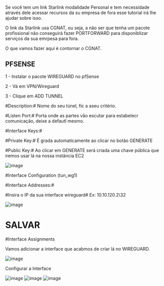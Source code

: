Se você tem um link Starlink modalidade Personal e tem necessidade através dele acessar recursos da su empresa de fora esse tutorial irá lhe ajudar sobre isso.

O link da Starlink usa CGNAT, ou seja, a não ser que tenha um pacote profissional não conseguirá fazer PORTFORWARD para disponiblizar serviços da sua emrpesa para fora.

O que vamos fazer aqui é contornar o CGNAT.

## PFSENSE ##

1 - Instalar o pacote WIREGUARD no pfSense

2 - Và em VPN/Wireguard

3 - Clique em ADD TUNNEL

 #Description:#
 Nome do seu túnel, fic a aseu critério.
 
 #Listen Port:# 
 Porta onde as partes vão escutar para estabelecr comunicação, deixe a defautl mesmo.
 
 #Interface Keys:#
 
 #Private Key:# É grada automaticamente ao clicar no botão GENERATE
 
 #Public Key:# Ao clicar em GENERATE será criada uma chave pública que iremos usar lá na nossa instância EC2

![image](https://github.com/user-attachments/assets/f6a78f84-4ba6-4b16-a2d6-6e08b0997d61)

#Interface Configuration (tun_wg1)

#Interface Addresses:#

#Insira o IP da sua interface wireguard#
Ex:  10.10.120.2\32

![image](https://github.com/user-attachments/assets/d3c9fbad-dd0f-41bb-9650-5297d442a8c4)

# SALVAR

#Interface Assignments

Vamos adicionar a interface que acabmos de criar lá no WIREGUARD.

![image](https://github.com/user-attachments/assets/118447d3-7de8-4030-9328-f1e96f9d87f9)

Configurar a Interface

![image](https://github.com/user-attachments/assets/95af05ee-33f0-4892-ae24-ae5f29a8a55d)
![image](https://github.com/user-attachments/assets/af30d864-22d1-4c3b-8cf2-13725ae99189)
![image](https://github.com/user-attachments/assets/f900e363-b79b-4db2-9d06-0db3ff28369a)




